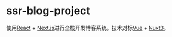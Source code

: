 # ssr-blog-project

使用[React](https://zh-hans.react.dev/) + [Next.js](https://www.nextjs.cn/)进行全栈开发博客系统。技术对标[Vue](https://cn.vuejs.org/) + [Nuxt3](https://nuxt.com/)。
